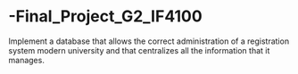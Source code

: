 # -Final_Project_G2_IF4100
Implement a database that allows the correct administration of a registration system modern university and that centralizes all the information that it manages.
